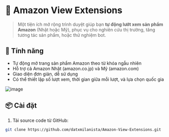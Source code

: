 # 🛒 Amazon View Extensions

> Một tiện ích mở rộng trình duyệt giúp bạn **tự động lướt xem sản phẩm Amazon** (Nhật hoặc Mỹ), phục vụ cho nghiên cứu thị trường, tăng tương tác sản phẩm, hoặc thử nghiệm bot.

## 🚀 Tính năng

- Tự động mở trang sản phẩm Amazon theo từ khóa ngẫu nhiên
- Hỗ trợ cả Amazon Nhật (amazon.co.jp) và Mỹ (amazon.com)
- Giao diện đơn giản, dễ sử dụng
- Có thể thiết lập số lượt xem, thời gian giữa mỗi lượt, và lựa chọn quốc gia
  
![image](https://github.com/user-attachments/assets/32c18fae-c629-4d3e-bc83-a2f388c82281)


## 📦 Cài đặt

1. Tải source code từ GitHub:

```bash
git clone https://github.com/datxmilanista/Amazon-View-Extensions.git
